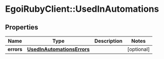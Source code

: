 # EgoiRubyClient::UsedInAutomations

## Properties
Name | Type | Description | Notes
------------ | ------------- | ------------- | -------------
**errors** | [**UsedInAutomationsErrors**](UsedInAutomationsErrors.md) |  | [optional] 


